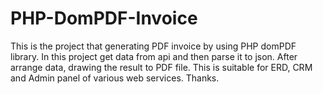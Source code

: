 # PHP-DomPDF-Invoice
This is the project that generating PDF invoice by using PHP domPDF library.
In this project get data from api and then parse it to json.
After arrange data, drawing the result to PDF file.
This is suitable for ERD, CRM and Admin panel of various web services.
Thanks.
